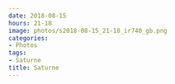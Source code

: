```yaml
---
date: 2018-08-15
hours: 21-18
image: photos/s2018-08-15_21-18_ir740_gb.png
categories: 
- Photos 
tags: 
- Saturne 
title: Saturne
---
```

